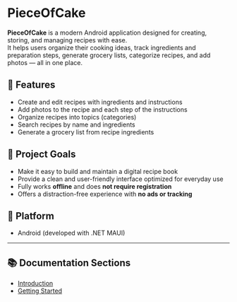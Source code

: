 # PieceOfCake

**PieceOfCake** is a modern Android application designed for creating, storing, and managing recipes with ease.  
It helps users organize their cooking ideas, track ingredients and preparation steps, generate grocery lists, categorize recipes, and add photos — all in one place.

## 🔧 Features

- Create and edit recipes with ingredients and instructions
- Add photos to the recipe and each step of the instructions
- Organize recipes into topics (categories)
- Search recipes by name and ingredients
- Generate a grocery list from recipe ingredients

## 🚀 Project Goals

- Make it easy to build and maintain a digital recipe book
- Provide a clean and user-friendly interface optimized for everyday use
- Fully works **offline** and does **not require registration**
- Offers a distraction-free experience with **no ads or tracking**

## 📱 Platform

- Android (developed with .NET MAUI)

---

## 📚 Documentation Sections

- [Introduction](intro.md)
- [Getting Started](usage.md)

